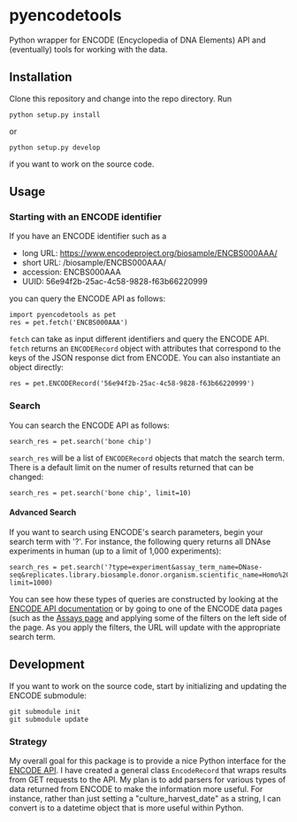 pyencodetools
=============

Python wrapper for ENCODE (Encyclopedia of DNA Elements) API and (eventually)
tools for working with the data.

## Installation

Clone this repository and change into the repo directory. Run 

	python setup.py install

or 

	python setup.py develop

if you want to work on the source code.

## Usage

### Starting with an ENCODE identifier

If you have an ENCODE identifier such as a

 * long URL: https://www.encodeproject.org/biosample/ENCBS000AAA/
 * short URL: /biosample/ENCBS000AAA/
 * accession: ENCBS000AAA
 * UUID: 56e94f2b-25ac-4c58-9828-f63b66220999

you can query the ENCODE API as follows:

	import pyencodetools as pet
	res = pet.fetch('ENCBS000AAA')

`fetch` can take as input different identifiers and query the ENCODE API.
`fetch` returns an `ENCODERecord` object with attributes that correspond to the
keys of the JSON response dict from ENCODE. You can also instantiate an object
directly:

	res = pet.ENCODERecord('56e94f2b-25ac-4c58-9828-f63b66220999')

### Search

You can search the ENCODE API as follows:

	search_res = pet.search('bone chip')

`search_res` will be a list of `ENCODERecord` objects that match the search
term. There is a default limit on the numer of results returned that can be
changed:

	search_res = pet.search('bone chip', limit=10)

#### Advanced Search

If you want to search using ENCODE's search parameters, begin your search term
with '?'. For instance, the following query returns all DNAse experiments in
human (up to a limit of 1,000 experiments):

	search_res = pet.search('?type=experiment&assay_term_name=DNase-seq&replicates.library.biosample.donor.organism.scientific_name=Homo%20sapiens', limit=1000)

You can see how these types of queries are constructed by looking at the
[ENCODE API documentation](https://www.encodeproject.org/help/rest-api/) or by
going to one of the ENCODE data pages (such as the [Assays
page](https://www.encodeproject.org/search/?type=experiment) and applying some
of the filters on the left side of the page. As you apply the filters, the URL
will update with the appropriate search term.

## Development

If you want to work on the source code, start by initializing and updating the 
ENCODE submodule:

	git submodule init
	git submodule update

### Strategy

My overall goal for this package is to provide a nice Python interface for the
[ENCODE API](https://www.encodeproject.org/help/rest-api/). I have created a
general class `EncodeRecord` that wraps results from GET requests to the API.
My plan is to add parsers for various types of data returned from ENCODE to make
the information more useful.  For instance, rather than just setting a
"culture_harvest_date" as a string, I can convert is to a datetime object that
is more useful within Python.
